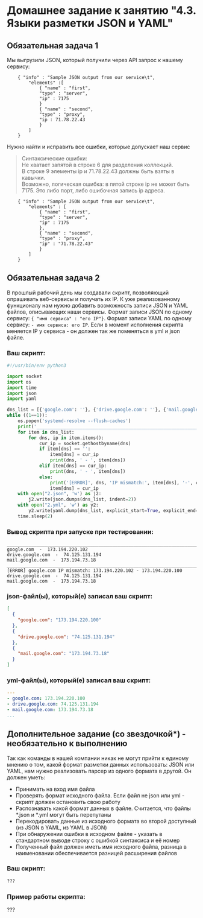 # Домашнее задание к занятию "4.3. Языки разметки JSON и YAML"


## Обязательная задача 1
Мы выгрузили JSON, который получили через API запрос к нашему сервису:
```
    { "info" : "Sample JSON output from our service\t",
        "elements" :[
            { "name" : "first",
            "type" : "server",
            "ip" : 7175 
            }
            { "name" : "second",
            "type" : "proxy",
            "ip : 71.78.22.43
            }
        ]
    }
```
  Нужно найти и исправить все ошибки, которые допускает наш сервис  
> Синтаксические ошибки:  
> Не хватает запятой в строке 6 для разделения коллекций.  
> В строке 9 элементы ip и 71.78.22.43 должны быть взяты в кавычки.  
> Возможно, логическая ошибка: в пятой строке ip не может быть 7175. Это либо порт, либо ошибочная запись ip адреса. 
```
    { "info" : "Sample JSON output from our service\t",
        "elements" : [
            { "name" : "first",
            "type" : "server",
            "ip" : 7175
            },
            { "name" : "second",
            "type" : "proxy",
            "ip" : "71.78.22.43"
            }
        ]
    }
```
## Обязательная задача 2
В прошлый рабочий день мы создавали скрипт, позволяющий опрашивать веб-сервисы и получать их IP. К уже реализованному функционалу нам нужно добавить возможность записи JSON и YAML файлов, описывающих наши сервисы. Формат записи JSON по одному сервису: `{ "имя сервиса" : "его IP"}`. Формат записи YAML по одному сервису: `- имя сервиса: его IP`. Если в момент исполнения скрипта меняется IP у сервиса - он должен так же поменяться в yml и json файле.

### Ваш скрипт:
```python
#!/usr/bin/env python3

import socket
import os
import time
import json
import yaml

dns_list = [{'google.com': ''}, {'drive.google.com': ''}, {'mail.google.com': ''}]
while ((1==1)):
    os.popen('systemd-resolve --flush-caches')
    print('__________________________________________________________________________')
    for item in dns_list:
        for dns, ip in item.items():
            cur_ip = socket.gethostbyname(dns)
            if item[dns] == '':
                item[dns] = cur_ip
                print(dns, ' - ', item[dns])
            elif item[dns] == cur_ip:
                print(dns, ' - ', item[dns])
            else:
                print('[ERROR]', dns, 'IP mismatch:', item[dns], '-', cur_ip)
                item[dns] = cur_ip
    with open("2.json", 'w') as j2:
        j2.write(json.dumps(dns_list, indent=2))
    with open("2.yml", 'w') as y2:
        y2.write(yaml.dump(dns_list, explicit_start=True, explicit_end=True))
    time.sleep(2)

```

### Вывод скрипта при запуске при тестировании:
```
__________________________________________________________________________
google.com  -  173.194.220.102
drive.google.com  -  74.125.131.194
mail.google.com  -  173.194.73.18
__________________________________________________________________________
[ERROR] google.com IP mismatch: 173.194.220.102 - 173.194.220.100
drive.google.com  -  74.125.131.194
mail.google.com  -  173.194.73.18

```

### json-файл(ы), который(е) записал ваш скрипт:
```json
[
  {
    "google.com": "173.194.220.100"
  },
  {
    "drive.google.com": "74.125.131.194"
  },
  {
    "mail.google.com": "173.194.73.18"
  }
]
```

### yml-файл(ы), который(е) записал ваш скрипт:
```yaml
---
- google.com: 173.194.220.100
- drive.google.com: 74.125.131.194
- mail.google.com: 173.194.73.18
...
```

## Дополнительное задание (со звездочкой*) - необязательно к выполнению

Так как команды в нашей компании никак не могут прийти к единому мнению о том, какой формат разметки данных использовать: JSON или YAML, нам нужно реализовать парсер из одного формата в другой. Он должен уметь:
   * Принимать на вход имя файла
   * Проверять формат исходного файла. Если файл не json или yml - скрипт должен остановить свою работу
   * Распознавать какой формат данных в файле. Считается, что файлы *.json и *.yml могут быть перепутаны
   * Перекодировать данные из исходного формата во второй доступный (из JSON в YAML, из YAML в JSON)
   * При обнаружении ошибки в исходном файле - указать в стандартном выводе строку с ошибкой синтаксиса и её номер
   * Полученный файл должен иметь имя исходного файла, разница в наименовании обеспечивается разницей расширения файлов

### Ваш скрипт:
```python
???
```

### Пример работы скрипта:
???
